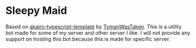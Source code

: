 # Sleepy Maid

Based on [akairo-typescript-template](https://github.com/TymanWasTaken/akairo-typescript-template/) by [TymanWasTaken](https://github.com/TymanWasTaken).
This is a utility bot made for some of my server and other server I like.
I will not provide any support on hosting this bot because this is made for specific server.
